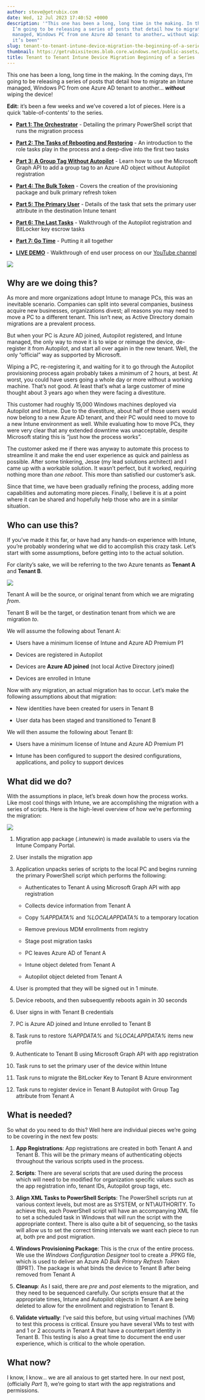 ```yaml
---
author: steve@getrubix.com
date: Wed, 12 Jul 2023 17:40:52 +0000
description: '"This one has been a long, long time in the making. In the coming days,
  I’m going to be releasing a series of posts that detail how to migrate an Intune
  managed, Windows PC from one Azure AD tenant to another… without wiping the device!Edit:
  it’s been"'
slug: tenant-to-tenant-intune-device-migration-the-beginning-of-a-series
thumbnail: https://getrubixsitecms.blob.core.windows.net/public-assets/content/v1/thumbnails/tenant-to-tenant-intune-device-migration-the-beginning-of-a-series_thumbnail.jpg
title: Tenant to Tenant Intune Device Migration Beginning of a Series
---
```


This one has been a long, long time in the making. In the coming days, I’m going to be releasing a series of posts that detail how to migrate an Intune managed, Windows PC from one Azure AD tenant to another… **_without_** wiping the device!

**Edit:** it’s been a few weeks and we’ve covered a lot of pieces. Here is a quick ‘table-of-contents’ to the series.

-   [**Part 1: The Orchestrator**](https://www.getrubix.com/blog/tenant-to-tenant-intune-device-migration-part-1-the-orchestrator) - Detailing the primary PowerShell script that runs the migration process
    
-   [**Part 2: The Tasks of Rebooting and Restoring**](https://www.getrubix.com/blog/tenant-to-tenant-intune-device-migration-part-2-the-tasks-of-rebooting-and-restoring) - An introduction to the role tasks play in the process and a deep-dive into the first two tasks
    
-   [**Part 3: A Group Tag Without Autopilot**](https://www.getrubix.com/blog/tenant-to-tenant-intune-device-migration-part-3-a-group-tag-without-autopilot) \- Learn how to use the Microsoft Graph API to add a group tag to an Azure AD object without Autopilot registration
    
-   [**Part 4: The Bulk Token**](https://www.getrubix.com/blog/tenant-to-tenant-intune-device-migration-part-4-the-bulk-token) - Covers the creation of the provisioning package and bulk primary refresh token
    
-   [**Part 5: The Primary User**](https://www.getrubix.com/blog/tenant-to-tenant-intune-device-migration-part-5-the-primary-user) - Details of the task that sets the primary user attribute in the destination Intune tenant
    
-   [**Part 6: The Last Tasks**](https://www.getrubix.com/blog/tenant-to-tenant-intune-device-migration-part-6-the-last-tasks) \- Walkthrough of the Autopilot registration and BitLocker key escrow tasks
    
-   [**Part 7: Go Time**](https://www.getrubix.com/blog/tenant-to-tenant-intune-device-migration-part-7-go-time) \- Putting it all together
    
-   [**LIVE DEMO**](https://www.youtube.com/watch?v=IxSi6UGOikg) - Walkthrough of end user process on our [YouTube channel](https://www.youtube.com/@getrubix9986)
    

![](https://getrubixsitecms.blob.core.windows.net/public-assets/content/v1/5dd365a31aa1fd743bc30b8e/a2bac790-82e8-4dbe-b984-af97442dce66/1.png)

Why are we doing this?
----------------------

As more and more organizations adopt Intune to manage PCs, this was an inevitable scenario. Companies can split into several companies, business acquire new businesses, organizations divest; all reasons you may need to move a PC to a different tenant. This isn’t new, as Active Directory domain migrations are a prevalent process.

But when your PC is Azure AD joined, Autopilot registered, and Intune managed, the only way to move it is to wipe or reimage the device, de-register it from Autopilot, and start all over again in the new tenant. Well, the only “official” way as supported by Microsoft.

Wiping a PC, re-registering it, and waiting for it to go through the Autopilot provisioning process again probably takes a minimum of 2 hours, at best. At worst, you could have users going a whole day or more without a working machine. That’s not good. At least that’s what a large customer of mine thought about 3 years ago when they were facing a divestiture.

This customer had roughly 15,000 Windows machines deployed via Autopilot and Intune. Due to the divestiture, about half of those users would now belong to a new Azure AD tenant, and their PC would need to move to a new Intune environment as well. While evaluating how to move PCs, they were very clear that any extended downtime was unacceptable, despite Microsoft stating this is “just how the process works”.

The customer asked me if there was anyway to automate this process to streamline it and make the end user experience as quick and painless as possible. After some tinkering, Jesse (my lead solutions architect) and I came up with a workable solution. It wasn’t perfect, but it worked, requiring nothing more than _one reboot_. This more than satisfied our customer’s ask.

Since that time, we have been gradually refining the process, adding more capabilities and automating more pieces. Finally, I believe it is at a point where it can be shared and hopefully help those who are in a similar situation.

Who can use this?
-----------------

If you’ve made it this far, or have had any hands-on experience with Intune, you’re probably wondering what we did to accomplish this crazy task. Let’s start with some assumptions, before getting into to the actual solution.

For clarity’s sake, we will be referring to the two Azure tenants as **Tenant A** and **Tenant B**.

![](https://getrubixsitecms.blob.core.windows.net/public-assets/content/v1/5dd365a31aa1fd743bc30b8e/2ee75b9a-e87b-4c58-b097-1e2a06811696/2.png)

Tenant A will be the source, or original tenant from which we are migrating _from_.

Tenant B will be the target, or destination tenant from which we are migration _to_.

We will assume the following about Tenant A:

-   Users have a minimum license of Intune and Azure AD Premium P1
    
-   Devices are registered in Autopilot
    
-   Devices are **Azure AD joined** (not local Active Directory joined)
    
-   Devices are enrolled in Intune
    

Now with any migration, an actual migration has to occur. Let’s make the following assumptions about that migration:

-   New identities have been created for users in Tenant B
    
-   User data has been staged and transitioned to Tenant B
    

We will then assume the following about Tenant B:

-   Users have a minimum license of Intune and Azure AD Premium P1
    
-   Intune has been configured to support the desired configurations, applications, and policy to support devices
    

What did we do?
---------------

With the assumptions in place, let’s break down how the process works. Like most cool things with Intune, we are accomplishing the migration with a series of scripts. Here is the high-level overview of how we’re performing the migration:

![](https://getrubixsitecms.blob.core.windows.net/public-assets/content/v1/5dd365a31aa1fd743bc30b8e/10b71a9f-8ed3-4af1-81af-e494955c82bc/3.png)

1.  Migration app package (.intunewin) is made available to users via the Intune Company Portal.
    
2.  User installs the migration app
    
3.  Application unpacks series of scripts to the local PC and begins running the primary PowerShell script which performs the following:
    
    -   Authenticates to Tenant A using Microsoft Graph API with app registration
        
    -   Collects device information from Tenant A
        
    -   Copy _%APPDATA%_ and _%LOCALAPPDATA%_ to a temporary location
        
    -   Remove previous MDM enrollments from registry
        
    -   Stage post migration tasks
        
    -   PC leaves Azure AD of Tenant A
        
    -   Intune object deleted from Tenant A
        
    -   Autopilot object deleted from Tenant A
        
4.  User is prompted that they will be signed out in 1 minute.
    
5.  Device reboots, and then subsequently reboots again in 30 seconds
    
6.  User signs in with Tenant B credentials
    
7.  PC is Azure AD joined and Intune enrolled to Tenant B
    
8.  Task runs to restore _%APPDATA%_ and _%LOCALAPPDATA%_ items new profile
    
9.  Authenticate to Tenant B using Microsoft Graph API with app registration
    
10.  Task runs to set the primary user of the device within Intune
    
11.  Task runs to migrate the BitLocker Key to Tenant B Azure environment
    
12.  Task runs to register device in Tenant B Autopilot with Group Tag attribute from Tenant A
    

What is needed?
---------------

So what do you need to do this? Well here are individual pieces we’re going to be covering in the next few posts:

1.  **App Registrations**: App registrations are created in both Tenant A and Tenant B. This will be the primary means of authenticating objects throughout the various scripts used in the process.
    
2.  **Scripts**: There are several scripts that are used during the process which will need to be modified for organization specific values such as the app registration info, tenant IDs, Autopilot group tags, etc.
    
3.  **Align XML Tasks to PowerShell Scripts**: The PowerShell scripts run at various context levels, but most are as SYSTEM, or NT\\AUTHORITY. To achieve this, each PowerShell script will have an accompanying XML file to set a scheduled task in Windows that will run the script with the appropriate context. There is also quite a bit of sequencing, so the tasks will allow us to set the correct timing intervals we want each piece to run at, both pre and post migration.
    
4.  **Windows Provisioning Package**: This is the crux of the entire process. We use the _Windows Configuration Designer_ tool to create a .PPKG file, which is used to deliver an Azure AD _Bulk Primary Refresh Token_ (BPRT). The package is what binds the device to Tenant B after being removed from Tenant A
    
5.  **Cleanup**: As I said, there are _pre_ and _post_ elements to the migration, and they need to be sequenced carefully. Our scripts ensure that at the appropriate times, Intune and Autopilot objects in Tenant A are being deleted to allow for the enrollment and registration to Tenant B.
    
6.  **Validate virtually**: I’ve said this before, but using virtual machines (VM) to test this process is critical. Ensure you have several VMs to test with and 1 or 2 accounts in Tenant A that have a counterpart identity in Tenant B. This testing is also a great time to document the end user experience, which is critical to the whole operation.
    

What now?
---------

I know, I know… we are all anxious to get started here. In our next post, (officially _Part 1_), we’re going to start with the app registrations and permissions.